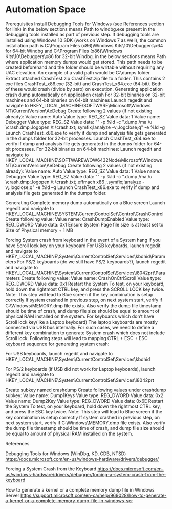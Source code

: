 ﻿# Automation Space


Prerequisites
Install Debugging Tools for Windows (see References section for link)
<Path to windbg.exe> in the below sections means Path to windbg.exe present in the debugging tools installed as part of previous step. If debugging tools are installed using Windows 10 SDK (works on Windows 7 as well), the common installation path is C:\Program Files (x86)\Windows Kits\10\Debuggers\x64 for 64-bit Windbg and C:\Program Files (x86)\Windows Kits\10\Debuggers\x86 for 32-bit Windbg.
<Path to dumps folder> in the below sections means Path where application memory dumps would get stored. This path needs to be created beforehand and the folder should be writable without requiring any UAC elevation. An example of a valid path would be C:\dumps folder.
Extract attached 
CrashTest.zip
 CrashTest.zip file to a folder. This contains 2 exe files CrashTest_x86.exe (32-bit) and CrashTest_x64.exe (64-bit). Both of these would crash (divide by zero) on execution.
Generating application crash dump automatically on application crash
For 32-bit binaries on 32-bit machines and 64-bit binaries on 64-bit machines
Launch regedit and navigate to HKEY_LOCAL_MACHINE\SOFTWARE\Microsoft\Windows NT\CurrentVersion\AeDebug
Create following 2 values (if not existing already):
Value name: Auto
Value type: REG_SZ
Value data: 1
Value name: Debugger
Value type: REG_SZ
Value data: "<Path to windbg.exe>" -p %ld -c ".dump /ma /u <Path to dumps folder>\crash.dmp;.logopen /t <Path to dumps folder>\crash.txt;.symfix;!analyze -v;.logclose;q" -e %ld –g
Launch CrashTest_x86.exe to verify if dump and analysis file gets generated in the dumps folder for 32-bit processes. Launch CrashTest_x64.exe to verify if dump and analysis file gets generated in the dumps folder for 64-bit processes.
 For 32-bit binaries on 64-bit machines:
Launch regedit and navigate to HKEY_LOCAL_MACHINE\SOFTWARE\WOW6432Node\Microsoft\Windows NT\CurrentVersion\AeDebug
Create following 2 values (if not existing already):
Value name: Auto
Value type: REG_SZ
Value data: 1
Value name: Debugger
Value type: REG_SZ
Value data: "<Path to windbg.exe>" -p %ld -c ".dump /ma /u <Path to dumps folder>\crash.dmp;.logopen /t <Path to dumps folder>\crash.txt;.effmach x86 ;.symfix;!analyze -v;.logclose;q" -e %ld –g
Launch CrashTest_x86.exe to verify if dump and analysis file gets generated in the dumps folder.


Generating Complete memory dump automatically on a Blue screen
Launch regedit and navigate to HKEY_LOCAL_MACHINE\SYSTEM\CurrentControlSet\Control\CrashControl
Create following value:
Value name: CrashDumpEnabled
Value type: REG_DWORD
Value data: 0x1
Ensure System Page file size is at least set to Size of Physical memory + 1 MB


Forcing System crash from keyboard in the event of a System hang
If you have Scroll lock key on your keyboard
For USB keyboards, launch regedit and navigate to HKEY_LOCAL_MACHINE\System\CurrentControlSet\Services\kbdhid\Parameters
For PS/2 keyboards (do we still have PS/2 keyboards?), launch regedit and navigate to HKEY_LOCAL_MACHINE\System\CurrentControlSet\Services\i8042prt\Parameters
Create following value:
Value name: CrashOnCtrlScroll
Value type: REG_DWORD
Value data: 0x1
Restart the System
To test, on your keyboard, hold down the rightmost CTRL key, and press the SCROLL LOCK key twice.
Note: This step will lead to Blue screen if the key combination is setup correctly
If system crashed in previous step, on next system start, verify if C:\Windows\MEMORY.dmp file exists. Also verify the dump file timestamp should be time of crash, and dump file size should be equal to amount of physical RAM installed on the system.
For keyboards which don’t have Scroll lock key(like a Laptop keyboard)
The laptop keyboards are mostly connected via USB bus internally. For such cases, we need to define a different key combination to generate System crash which does not include Scroll lock. Following steps will lead to mapping CTRL + ESC + ESC keyboard sequence for generating system crash:

For USB keyboards, launch regedit and navigate to HKEY_LOCAL_MACHINE\System\CurrentControlSet\Services\kbdhid

For PS/2 keyboards (if USB did not work for Laptop keyboards), launch regedit and navigate to HKEY_LOCAL_MACHINE\System\CurrentControlSet\Services\i8042prt

Create subkey named crashdump
Create following values under crashdump subkey:
Value name: Dump1Keys
Value type: REG_DWORD
Value data: 0x2
Value name: Dump2Key
Value type: REG_DWORD
Value data: 0x6E
Restart the System
To test, on your keyboard, hold down the rightmost CTRL key, and press the ESC key twice.
Note: This step will lead to Blue screen if the key combination is setup correctly
If system crashed in previous step, on next system start, verify if C:\Windows\MEMORY.dmp file exists. Also verify the dump file timestamp should be time of crash, and dump file size should be equal to amount of physical RAM installed on the system.


References


Debugging Tools for Windows (WinDbg, KD, CDB, NTSD)
https://docs.microsoft.com/en-us/windows-hardware/drivers/debugger/

Forcing a System Crash from the Keyboard
https://docs.microsoft.com/en-us/windows-hardware/drivers/debugger/forcing-a-system-crash-from-the-keyboard

How to generate a kernel or a complete memory dump file in Windows Server
https://support.microsoft.com/en-ca/help/969028/how-to-generate-a-kernel-or-a-complete-memory-dump-file-in-windows-ser